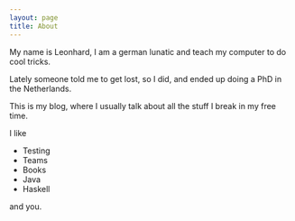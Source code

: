 ```yaml
---
layout: page
title: About
---
```

My name is Leonhard, I am a german lunatic and teach my computer to do cool tricks.

Lately someone told me to get lost, so I did, and ended up doing a PhD in the Netherlands. 

This is my blog, where I usually talk about all the stuff I break in my free time.

I like

- Testing
- Teams
- Books
- Java
- Haskell

and you.